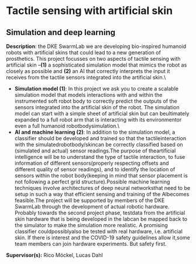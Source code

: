 # Tactile sensing with artificial skin
## Simulation and deep learning

**Description**: the DKE SwarmLab we are developing bio-inspired humanoid robots with artificial skins that could lead to a new generation of prosthetics. This project focusses on two aspects of tactile sensing with artificial skin –**(1)** a sophisticated simulation model that mimics the robot as closely as possible and **(2)** an AI that correctly interprets the input it receives from the tactile sensors integrated into the artificial skin.\
- **Simulation model (1)**: In this project we ask you to create a scalable simulation model that models interactions with and within the instrumented soft robot body to correctly predict the outputs of the sensors integrated into the artificial skin of the robot. The simulation model can start with a simple sheet of artificial skin but can beultimately expanded to a full robot arm that is interacting with its environmentor even a full humanoid robotbodysimulation.\
- **AI  and  machine  learning  (2)**: In  addition  to  the  simulation  model,  a  classifier  should  be developed and trained so that the tactileinteraction with the simulatedrobotbody/skincan be correctly classified based on (simulated and actual) sensor readings.The purpose of theartificial intelligence will be to understand the type of tactile interaction, to fuse information of different sensors(properly respecting offsets and different quality of sensor readings), and to  identify  the  location  of  sensors  within  the  robot  body(keeping  in  mind  that  sensor placement is not following a perfect grid structure).Possible machine learning techniques involve architectures of deep  neural networksthat need to  be  setup  in  such a way that efficient sensing and training of the AIbecomes feasible.The project will be supported by members of the DKE SwarmLab through the development of actual  robotic hardware. Probably towards  the second  project phase, testdata from the artificial skin hardware that is being developed in the labcan be mapped back to the simulator to make the simulation more realistic. A promising classifier couldpossiblyalso be tested with real hardware, i.e. artificial skin. If there is interest and the COVID-19 safety guidelines allow it,some team members can join hardware experiments. But safety first.

**Supervisor(s):** Rico Möckel, Lucas Dahl
